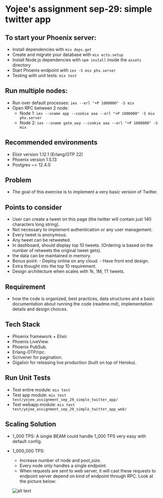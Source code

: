 # Yojee's assignment sep-29: simple twitter app

## To start your Phoenix server:

  * Install dependencies with `mix deps.get`
  * Create and migrate your database with `mix ecto.setup`
  * Install Node.js dependencies with `npm install` inside the `assets` directory
  * Start Phoenix endpoint with `iex -S mix phx.server`
  * Testing with unit tests: `mix test`

## Run multiple nodes:

  * Run over default processes: `iex --erl "+P 1000000" -S mix`
  * Open RPC between 2 node: 
    - Node 1: `iex --sname app --cookie aaa --erl "+P 1000000" -S mix phx.server`
    - Node 2: `iex --sname gate_way --cookie aaa --erl "+P 1000000" -S mix`

## Recommended environments

  * Elixir version 1.12.1 (Erlang/OTP 22)
  * Phoenix version 1.5.13
  * Postgres ~> 12.4.0

## Problem

  * The goal of this exercise is to implement a very basic version of Twitter.

## Points to consider

  * User can create a tweet on this page (the twitter will contain just 140 characters long string).
  * Not necessary to implement authentication or any user management.
  * Every tweet is anonymous.
  * Any tweet can be retweeted.
  * In dashboard, should display top 10 tweets. (Ordering is based on the number of retweets the original tweet gets).
  * the data can be maintained in memory.
  * Bonus point: - Deploy online on any cloud.
                 - Have front end design.
  * Extra thought into the top 10 requirement.
  * Design architecture when scales with 1k, 1M, 1T tweets.

## Requirement

  * how the code is organized, best practices, data structures and a basic
    documentation about running the code (readme.md), implementation details and design
    choices.

## Tech Stack

  * Phoenix framework + Elixir.
  * Phoenix LiveView.
  * Phoenix PubSub.
  * Erlang-OTP/rpc.
  * Scrivener for pagination.
  * Gigalixir for releasing live production (built on top of Heroku).

## Run Unit Tests

  * Test entire module: `mix test`
  * Test app module: `mix test test/yojee_assignment_sep_29_simple_twitter_app/`
  * Test webapp module: `mix test test/yojee_assignment_sep_29_simple_twitter_app_web/`

## Scaling Solution

  * 1_000 TPS: A single BEAM could handle 1_000 TPS very easy with default config.
  * 1_000_000 TPS:
    - Increase number of node and pool_size.
    - Every node only handles a single endpoint.
    - When requests are sent to web server, it will cast these requests to endpoint server depend on kind of       endpoint through RPC. Look at the picture below:

    ![alt text](../main/assets/static/images/1m_tweets.JPG)

